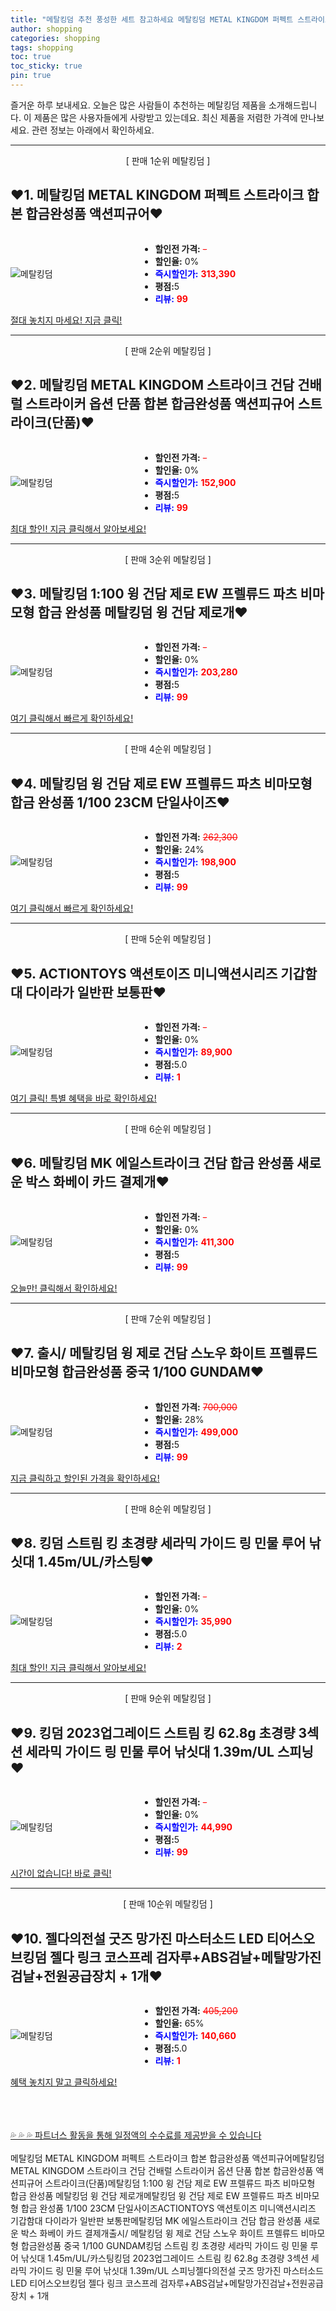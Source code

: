 ```yaml
---
title: "메탈킹덤 추천 풍성한 세트 참고하세요 메탈킹덤 METAL KINGDOM 퍼펙트 스트라이크"
author: shopping
categories: shopping
tags: shopping
toc: true
toc_sticky: true
pin: true
---
```

즐거운 하루 보내세요. 오늘은 많은 사람들이 추천하는 메탈킹덤 제품을 소개해드립니다. 이 제품은 많은 사용자들에게 사랑받고 있는데요. 최신 제품을 저렴한 가격에 만나보세요. 관련 정보는 아래에서 확인하세요.

---
<p class="toplist" style="margin: 0 auto; display: block; width: fit-content;">[ 판매 1순위 메탈킹덤 ]</p>

<h2><strong>❤️1. 메탈킹덤 METAL KINGDOM 퍼펙트 스트라이크 합본 합금완성품 액션피규어❤️</strong></h2>

<div style="display: flex; align-items: center;">
    <div style="flex: 0.4;">
        <img src="https://thumbnail8.coupangcdn.com/thumbnails/remote/230x230ex/image/vendor_inventory/2d3e/2cfc52e4e7ca97065ea79819b3a1d969a9f1cc14016e08548b9759c36a94.jpeg" alt="메탈킹덤" style="max-width: 100%;">
    </div>
    <div style="flex: 0.6; margin-left: 10px;">
        <ul>
            <li><strong>할인전 가격:</strong> <del style="color: red;">-</del></li>
            <li><strong>할인율:</strong> 0%</li>
            <li><span style='color:blue'><strong>즉시할인가:</strong></span> <span style='color:red'><strong>313,390</strong></span></li>
            <li><strong>평점:</strong>5</li>
            <li><span style='color:blue'><strong>리뷰:</strong></span> <span style='color:red'><strong>99</strong></span></li>
        </ul>
    </div>
</div>
<div class="center">
    <a href="https://selin100587001.github.io?lptag=AF9450613&subid=githubio&pageKey=7892178188&traceid=V0-153&itemId=21610330316&vendorItemId=88661624193" class="myButton">
        절대 놓치지 마세요! 지금 클릭!
    </a>
</div>


---
<p class="toplist" style="margin: 0 auto; display: block; width: fit-content;">[ 판매 2순위 메탈킹덤 ]</p>

<h2><strong>❤️2. 메탈킹덤 METAL KINGDOM 스트라이크 건담 건배럴 스트라이커 옵션 단품 합본 합금완성품 액션피규어 스트라이크(단품)❤️</strong></h2>

<div style="display: flex; align-items: center;">
    <div style="flex: 0.4;">
        <img src="https://thumbnail10.coupangcdn.com/thumbnails/remote/230x230ex/image/vendor_inventory/851c/863ca1154644ac6d1cbf0e1f8cd158fd4fdde44a1abf335e0f2ca54fe724.jpeg" alt="메탈킹덤" style="max-width: 100%;">
    </div>
    <div style="flex: 0.6; margin-left: 10px;">
        <ul>
            <li><strong>할인전 가격:</strong> <del style="color: red;">-</del></li>
            <li><strong>할인율:</strong> 0%</li>
            <li><span style='color:blue'><strong>즉시할인가:</strong></span> <span style='color:red'><strong>152,900</strong></span></li>
            <li><strong>평점:</strong>5</li>
            <li><span style='color:blue'><strong>리뷰:</strong></span> <span style='color:red'><strong>99</strong></span></li>
        </ul>
    </div>
</div>
<div class="center">
    <a href="https://selin100587001.github.io?lptag=AF9450613&subid=githubio&pageKey=7431371084&traceid=V0-153&itemId=19302103409&vendorItemId=86416572415" class="myButton">
        최대 할인! 지금 클릭해서 알아보세요!
    </a>
</div>


---
<p class="toplist" style="margin: 0 auto; display: block; width: fit-content;">[ 판매 3순위 메탈킹덤 ]</p>

<h2><strong>❤️3. 메탈킹덤 1:100 윙 건담 제로 EW 프렐류드 파츠 비마모형 합금 완성품 메탈킹덤 윙 건담 제로개❤️</strong></h2>

<div style="display: flex; align-items: center;">
    <div style="flex: 0.4;">
        <img src="https://thumbnail10.coupangcdn.com/thumbnails/remote/230x230ex/image/vendor_inventory/c91c/d008cc48aedc635041ed45c2863b993158449a6910879307a08e63c79c37.jpg" alt="메탈킹덤" style="max-width: 100%;">
    </div>
    <div style="flex: 0.6; margin-left: 10px;">
        <ul>
            <li><strong>할인전 가격:</strong> <del style="color: red;">-</del></li>
            <li><strong>할인율:</strong> 0%</li>
            <li><span style='color:blue'><strong>즉시할인가:</strong></span> <span style='color:red'><strong>203,280</strong></span></li>
            <li><strong>평점:</strong>5</li>
            <li><span style='color:blue'><strong>리뷰:</strong></span> <span style='color:red'><strong>99</strong></span></li>
        </ul>
    </div>
</div>
<div class="center">
    <a href="https://selin100587001.github.io?lptag=AF9450613&subid=githubio&pageKey=6615803803&traceid=V0-153&itemId=15020312720&vendorItemId=82243015286" class="myButton">
        여기 클릭해서 빠르게 확인하세요!
    </a>
</div>


---
<p class="toplist" style="margin: 0 auto; display: block; width: fit-content;">[ 판매 4순위 메탈킹덤 ]</p>

<h2><strong>❤️4. 메탈킹덤 윙 건담 제로 EW 프렐류드 파츠 비마모형 합금 완성품 1/100 23CM 단일사이즈❤️</strong></h2>

<div style="display: flex; align-items: center;">
    <div style="flex: 0.4;">
        <img src="https://thumbnail10.coupangcdn.com/thumbnails/remote/230x230ex/image/vendor_inventory/ea92/ee677d322721f161717ec0f308ee67e47f0d44d8e047db63b8a74f5aa721.jpg" alt="메탈킹덤" style="max-width: 100%;">
    </div>
    <div style="flex: 0.6; margin-left: 10px;">
        <ul>
            <li><strong>할인전 가격:</strong> <del style="color: red;">262,300</del></li>
            <li><strong>할인율:</strong> 24%</li>
            <li><span style='color:blue'><strong>즉시할인가:</strong></span> <span style='color:red'><strong>198,900</strong></span></li>
            <li><strong>평점:</strong>5</li>
            <li><span style='color:blue'><strong>리뷰:</strong></span> <span style='color:red'><strong>99</strong></span></li>
        </ul>
    </div>
</div>
<div class="center">
    <a href="https://selin100587001.github.io?lptag=AF9450613&subid=githubio&pageKey=7454664602&traceid=V0-153&itemId=19415826339&vendorItemId=86527454079" class="myButton">
        여기 클릭해서 빠르게 확인하세요!
    </a>
</div>


---
<p class="toplist" style="margin: 0 auto; display: block; width: fit-content;">[ 판매 5순위 메탈킹덤 ]</p>

<h2><strong>❤️5. ACTIONTOYS 액션토이즈 미니액션시리즈 기갑함대 다이라가 일반판 보통판❤️</strong></h2>

<div style="display: flex; align-items: center;">
    <div style="flex: 0.4;">
        <img src="https://thumbnail8.coupangcdn.com/thumbnails/remote/230x230ex/image/vendor_inventory/2c77/85c319bc82e85e6dbbab356f3b838a3f97243ae6a6daa4c5f30bc11a7192.jpeg" alt="메탈킹덤" style="max-width: 100%;">
    </div>
    <div style="flex: 0.6; margin-left: 10px;">
        <ul>
            <li><strong>할인전 가격:</strong> <del style="color: red;">-</del></li>
            <li><strong>할인율:</strong> 0%</li>
            <li><span style='color:blue'><strong>즉시할인가:</strong></span> <span style='color:red'><strong>89,900</strong></span></li>
            <li><strong>평점:</strong>5.0</li>
            <li><span style='color:blue'><strong>리뷰:</strong></span> <span style='color:red'><strong>1</strong></span></li>
        </ul>
    </div>
</div>
<div class="center">
    <a href="https://selin100587001.github.io?lptag=AF9450613&subid=githubio&pageKey=7618864119&traceid=V0-153&itemId=20194966862&vendorItemId=87286030662" class="myButton">
        여기 클릭! 특별 혜택을 바로 확인하세요!
    </a>
</div>


---
<p class="toplist" style="margin: 0 auto; display: block; width: fit-content;">[ 판매 6순위 메탈킹덤 ]</p>

<h2><strong>❤️6. 메탈킹덤 MK 에일스트라이크 건담 합금 완성품 새로운 박스 화베이 카드 결제개❤️</strong></h2>

<div style="display: flex; align-items: center;">
    <div style="flex: 0.4;">
        <img src="https://thumbnail7.coupangcdn.com/thumbnails/remote/230x230ex/image/vendor_inventory/ba3d/669d6e5dfc4d97af0a7b8935354788470c3ab791bbd271dfa23a92a34745.jpg" alt="메탈킹덤" style="max-width: 100%;">
    </div>
    <div style="flex: 0.6; margin-left: 10px;">
        <ul>
            <li><strong>할인전 가격:</strong> <del style="color: red;">-</del></li>
            <li><strong>할인율:</strong> 0%</li>
            <li><span style='color:blue'><strong>즉시할인가:</strong></span> <span style='color:red'><strong>411,300</strong></span></li>
            <li><strong>평점:</strong>5</li>
            <li><span style='color:blue'><strong>리뷰:</strong></span> <span style='color:red'><strong>99</strong></span></li>
        </ul>
    </div>
</div>
<div class="center">
    <a href="https://selin100587001.github.io?lptag=AF9450613&subid=githubio&pageKey=7749910183&traceid=V0-153&itemId=20872712779&vendorItemId=87939998376" class="myButton">
        오늘만! 클릭해서 확인하세요!
    </a>
</div>


---
<p class="toplist" style="margin: 0 auto; display: block; width: fit-content;">[ 판매 7순위 메탈킹덤 ]</p>

<h2><strong>❤️7. 출시/ 메탈킹덤 윙 제로 건담 스노우 화이트 프렐류드 비마모형 합금완성품 중국 1/100 GUNDAM❤️</strong></h2>

<div style="display: flex; align-items: center;">
    <div style="flex: 0.4;">
        <img src="https://thumbnail7.coupangcdn.com/thumbnails/remote/230x230ex/image/vendor_inventory/501f/7d6821d8874cd5342d243608d6fc004d518b72b53ccefd51eb1c22fd622a.jpg" alt="메탈킹덤" style="max-width: 100%;">
    </div>
    <div style="flex: 0.6; margin-left: 10px;">
        <ul>
            <li><strong>할인전 가격:</strong> <del style="color: red;">700,000</del></li>
            <li><strong>할인율:</strong> 28%</li>
            <li><span style='color:blue'><strong>즉시할인가:</strong></span> <span style='color:red'><strong>499,000</strong></span></li>
            <li><strong>평점:</strong>5</li>
            <li><span style='color:blue'><strong>리뷰:</strong></span> <span style='color:red'><strong>99</strong></span></li>
        </ul>
    </div>
</div>
<div class="center">
    <a href="https://selin100587001.github.io?lptag=AF9450613&subid=githubio&pageKey=5496761613&traceid=V0-153&itemId=8526930324&vendorItemId=75814428671" class="myButton">
        지금 클릭하고 할인된 가격을 확인하세요!
    </a>
</div>


---
<p class="toplist" style="margin: 0 auto; display: block; width: fit-content;">[ 판매 8순위 메탈킹덤 ]</p>

<h2><strong>❤️8. 킹덤 스트림 킹 초경량 세라믹 가이드 링 민물 루어 낚싯대 1.45m/UL/카스팅❤️</strong></h2>

<div style="display: flex; align-items: center;">
    <div style="flex: 0.4;">
        <img src="https://thumbnail8.coupangcdn.com/thumbnails/remote/230x230ex/image/vendor_inventory/c7e6/9c547d6a11e26c5a512ca3a5cede5eca575668fb5ca72c92d63836778f9b.jpg" alt="메탈킹덤" style="max-width: 100%;">
    </div>
    <div style="flex: 0.6; margin-left: 10px;">
        <ul>
            <li><strong>할인전 가격:</strong> <del style="color: red;">-</del></li>
            <li><strong>할인율:</strong> 0%</li>
            <li><span style='color:blue'><strong>즉시할인가:</strong></span> <span style='color:red'><strong>35,990</strong></span></li>
            <li><strong>평점:</strong>5.0</li>
            <li><span style='color:blue'><strong>리뷰:</strong></span> <span style='color:red'><strong>2</strong></span></li>
        </ul>
    </div>
</div>
<div class="center">
    <a href="https://selin100587001.github.io?lptag=AF9450613&subid=githubio&pageKey=7336089085&traceid=V0-153&itemId=18844684584&vendorItemId=85974207738" class="myButton">
        최대 할인! 지금 클릭해서 알아보세요!
    </a>
</div>


---
<p class="toplist" style="margin: 0 auto; display: block; width: fit-content;">[ 판매 9순위 메탈킹덤 ]</p>

<h2><strong>❤️9. 킹덤 2023업그레이드 스트림 킹 62.8g 초경량 3섹션 세라믹 가이드 링 민물 루어 낚싯대 1.39m/UL 스피닝❤️</strong></h2>

<div style="display: flex; align-items: center;">
    <div style="flex: 0.4;">
        <img src="https://thumbnail6.coupangcdn.com/thumbnails/remote/230x230ex/image/vendor_inventory/d87d/f4ab6782587fc32692a8caea31ab7729cfccbcaffd1eb70f90d520564f23.jpg" alt="메탈킹덤" style="max-width: 100%;">
    </div>
    <div style="flex: 0.6; margin-left: 10px;">
        <ul>
            <li><strong>할인전 가격:</strong> <del style="color: red;">-</del></li>
            <li><strong>할인율:</strong> 0%</li>
            <li><span style='color:blue'><strong>즉시할인가:</strong></span> <span style='color:red'><strong>44,990</strong></span></li>
            <li><strong>평점:</strong>5</li>
            <li><span style='color:blue'><strong>리뷰:</strong></span> <span style='color:red'><strong>99</strong></span></li>
        </ul>
    </div>
</div>
<div class="center">
    <a href="https://selin100587001.github.io?lptag=AF9450613&subid=githubio&pageKey=7335994828&traceid=V0-153&itemId=18844233572&vendorItemId=85973774455" class="myButton">
        시간이 없습니다! 바로 클릭!
    </a>
</div>


---
<p class="toplist" style="margin: 0 auto; display: block; width: fit-content;">[ 판매 10순위 메탈킹덤 ]</p>

<h2><strong>❤️10. 젤다의전설 굿즈 망가진 마스터소드 LED 티어스오브킹덤 젤다 링크 코스프레 검자루+ABS검날+메탈망가진검날+전원공급장치 + 1개❤️</strong></h2>

<div style="display: flex; align-items: center;">
    <div style="flex: 0.4;">
        <img src="https://thumbnail7.coupangcdn.com/thumbnails/remote/230x230ex/image/vendor_inventory/22f3/76d377d70841092893423bfd46da694d16f9b4fe187627f7af53f8db8b2e.png" alt="메탈킹덤" style="max-width: 100%;">
    </div>
    <div style="flex: 0.6; margin-left: 10px;">
        <ul>
            <li><strong>할인전 가격:</strong> <del style="color: red;">405,200</del></li>
            <li><strong>할인율:</strong> 65%</li>
            <li><span style='color:blue'><strong>즉시할인가:</strong></span> <span style='color:red'><strong>140,660</strong></span></li>
            <li><strong>평점:</strong>5.0</li>
            <li><span style='color:blue'><strong>리뷰:</strong></span> <span style='color:red'><strong>1</strong></span></li>
        </ul>
    </div>
</div>
<div class="center">
    <a href="https://selin100587001.github.io?lptag=AF9450613&subid=githubio&pageKey=7814151390&traceid=V0-153&itemId=21204700427&vendorItemId=88265941176" class="myButton">
        혜택 놓치지 말고 클릭하세요!
    </a>
</div>

<br><br><br>[💦 💦 💦 파트너스 활동을 통해 일정액의 수수료를 제공받을 수 있습니다](https://link.coupang.com/a/bcpT2c)<br><br>메탈킹덤 METAL KINGDOM 퍼펙트 스트라이크 합본 합금완성품 액션피규어메탈킹덤 METAL KINGDOM 스트라이크 건담 건배럴 스트라이커 옵션 단품 합본 합금완성품 액션피규어 스트라이크(단품)메탈킹덤 1:100 윙 건담 제로 EW 프렐류드 파츠 비마모형 합금 완성품 메탈킹덤 윙 건담 제로개메탈킹덤 윙 건담 제로 EW 프렐류드 파츠 비마모형 합금 완성품 1/100 23CM 단일사이즈ACTIONTOYS 액션토이즈 미니액션시리즈 기갑함대 다이라가 일반판 보통판메탈킹덤 MK 에일스트라이크 건담 합금 완성품 새로운 박스 화베이 카드 결제개출시/ 메탈킹덤 윙 제로 건담 스노우 화이트 프렐류드 비마모형 합금완성품 중국 1/100 GUNDAM킹덤 스트림 킹 초경량 세라믹 가이드 링 민물 루어 낚싯대 1.45m/UL/카스팅킹덤 2023업그레이드 스트림 킹 62.8g 초경량 3섹션 세라믹 가이드 링 민물 루어 낚싯대 1.39m/UL 스피닝젤다의전설 굿즈 망가진 마스터소드 LED 티어스오브킹덤 젤다 링크 코스프레 검자루+ABS검날+메탈망가진검날+전원공급장치 + 1개